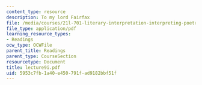 ```yaml
---
content_type: resource
description: To my lord Fairfax
file: /media/courses/21l-701-literary-interpretation-interpreting-poetry-fall-2003/5953c7fb1a40e450791fad9182bbf51f_lecture9i.pdf
file_type: application/pdf
learning_resource_types:
- Readings
ocw_type: OCWFile
parent_title: Readings
parent_type: CourseSection
resourcetype: Document
title: lecture9i.pdf
uid: 5953c7fb-1a40-e450-791f-ad9182bbf51f
---
```

